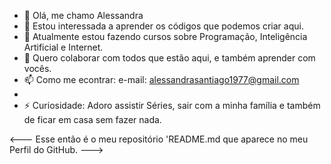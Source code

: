 - 👋 Olá, me chamo Alessandra
- 👀 Estou interessada a aprender os códigos que podemos criar aqui.
- 🌱 Atualmente estou fazendo cursos sobre Programação, Inteligência Artificial e Internet.
- 💞️ Quero colaborar com todos que estão aqui, e também aprender com vocês.
- 📫 Como me econtrar:  e-mail: alessandrasantiago1977@gmail.com
-                        
- ⚡ Curiosidade: Adoro assistir Séries, sair com a minha família e
  também de ficar em casa sem fazer nada.
 
<---
Esse então é o meu repositório 'README.md que aparece no meu Perfil do GitHub.
--->
